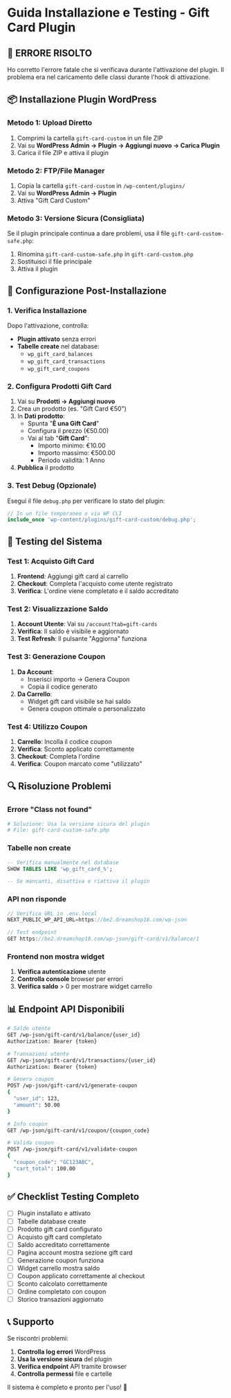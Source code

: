 # Guida Installazione e Testing - Gift Card Plugin

## 🚨 **ERRORE RISOLTO** 
Ho corretto l'errore fatale che si verificava durante l'attivazione del plugin. Il problema era nel caricamento delle classi durante l'hook di attivazione.

## 📦 **Installazione Plugin WordPress**

### **Metodo 1: Upload Diretto**
1. Comprimi la cartella `gift-card-custom` in un file ZIP
2. Vai su **WordPress Admin → Plugin → Aggiungi nuovo → Carica Plugin**
3. Carica il file ZIP e attiva il plugin

### **Metodo 2: FTP/File Manager**
1. Copia la cartella `gift-card-custom` in `/wp-content/plugins/`
2. Vai su **WordPress Admin → Plugin** 
3. Attiva "Gift Card Custom"

### **Metodo 3: Versione Sicura (Consigliata)**
Se il plugin principale continua a dare problemi, usa il file `gift-card-custom-safe.php`:
1. Rinomina `gift-card-custom-safe.php` in `gift-card-custom.php`
2. Sostituisci il file principale
3. Attiva il plugin

## 🔧 **Configurazione Post-Installazione**

### **1. Verifica Installazione**
Dopo l'attivazione, controlla:
- **Plugin attivato** senza errori
- **Tabelle create** nel database:
  - `wp_gift_card_balances`
  - `wp_gift_card_transactions` 
  - `wp_gift_card_coupons`

### **2. Configura Prodotti Gift Card**
1. Vai su **Prodotti → Aggiungi nuovo**
2. Crea un prodotto (es. "Gift Card €50")
3. In **Dati prodotto**:
   - Spunta "**È una Gift Card**"
   - Configura il prezzo (€50.00)
   - Vai al tab "**Gift Card**":
     - Importo minimo: €10.00
     - Importo massimo: €500.00
     - Periodo validità: 1 Anno
4. **Pubblica** il prodotto

### **3. Test Debug (Opzionale)**
Esegui il file `debug.php` per verificare lo stato del plugin:
```php
// In un file temporaneo o via WP CLI
include_once 'wp-content/plugins/gift-card-custom/debug.php';
```

## 🧪 **Testing del Sistema**

### **Test 1: Acquisto Gift Card**
1. **Frontend**: Aggiungi gift card al carrello
2. **Checkout**: Completa l'acquisto come utente registrato
3. **Verifica**: L'ordine viene completato e il saldo accreditato

### **Test 2: Visualizzazione Saldo**
1. **Account Utente**: Vai su `/account?tab=gift-cards`
2. **Verifica**: Il saldo è visibile e aggiornato
3. **Test Refresh**: Il pulsante "Aggiorna" funziona

### **Test 3: Generazione Coupon**
1. **Da Account**: 
   - Inserisci importo → Genera Coupon
   - Copia il codice generato
2. **Da Carrello**: 
   - Widget gift card visibile se hai saldo
   - Genera coupon ottimale o personalizzato

### **Test 4: Utilizzo Coupon**
1. **Carrello**: Incolla il codice coupon
2. **Verifica**: Sconto applicato correttamente
3. **Checkout**: Completa l'ordine
4. **Verifica**: Coupon marcato come "utilizzato"

## 🔍 **Risoluzione Problemi**

### **Errore "Class not found"**
```bash
# Soluzione: Usa la versione sicura del plugin
# File: gift-card-custom-safe.php
```

### **Tabelle non create**
```sql
-- Verifica manualmente nel database
SHOW TABLES LIKE 'wp_gift_card_%';

-- Se mancanti, disattiva e riattiva il plugin
```

### **API non risponde**
```javascript
// Verifica URL in .env.local
NEXT_PUBLIC_WP_API_URL=https://be2.dreamshop18.com/wp-json

// Test endpoint
GET https://be2.dreamshop18.com/wp-json/gift-card/v1/balance/1
```

### **Frontend non mostra widget**
1. **Verifica autenticazione** utente
2. **Controlla console** browser per errori
3. **Verifica saldo** > 0 per mostrare widget carrello

## 📊 **Endpoint API Disponibili**

```bash
# Saldo utente
GET /wp-json/gift-card/v1/balance/{user_id}
Authorization: Bearer {token}

# Transazioni utente  
GET /wp-json/gift-card/v1/transactions/{user_id}
Authorization: Bearer {token}

# Genera coupon
POST /wp-json/gift-card/v1/generate-coupon
{
  "user_id": 123,
  "amount": 50.00
}

# Info coupon
GET /wp-json/gift-card/v1/coupon/{coupon_code}

# Valida coupon
POST /wp-json/gift-card/v1/validate-coupon
{
  "coupon_code": "GC123ABC", 
  "cart_total": 100.00
}
```

## ✅ **Checklist Testing Completo**

- [ ] Plugin installato e attivato
- [ ] Tabelle database create
- [ ] Prodotto gift card configurato
- [ ] Acquisto gift card completato
- [ ] Saldo accreditato correttamente
- [ ] Pagina account mostra sezione gift card
- [ ] Generazione coupon funziona
- [ ] Widget carrello mostra saldo
- [ ] Coupon applicato correttamente al checkout
- [ ] Sconto calcolato correttamente
- [ ] Ordine completato con coupon
- [ ] Storico transazioni aggiornato

## 📞 **Supporto**

Se riscontri problemi:
1. **Controlla log errori** WordPress
2. **Usa la versione sicura** del plugin  
3. **Verifica endpoint** API tramite browser
4. **Controlla permessi** file e cartelle

Il sistema è completo e pronto per l'uso! 🎉